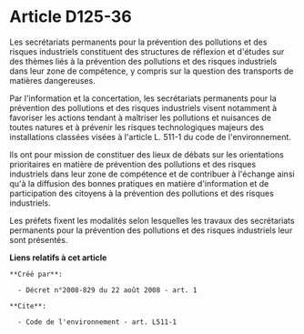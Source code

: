 # Article D125-36

Les secrétariats permanents pour la prévention des pollutions et des risques industriels constituent des structures de
réflexion et d'études sur des thèmes liés à la prévention des pollutions et des risques industriels dans leur zone de
compétence, y compris sur la question des transports de matières dangereuses. 

Par l'information et la concertation, les secrétariats permanents pour la prévention des pollutions et des risques
industriels visent notamment à favoriser les actions tendant à maîtriser les pollutions et nuisances de toutes natures et à
prévenir les risques technologiques majeurs des installations classées visées à l'article L. 511-1 du code de
l'environnement. 

Ils ont pour mission de constituer des lieux de débats sur les orientations prioritaires en matière de prévention des
pollutions et des risques industriels dans leur zone de compétence et de contribuer à l'échange ainsi qu'à la diffusion des
bonnes pratiques en matière d'information et de participation des citoyens à la prévention des pollutions et des risques
industriels. 

Les préfets fixent les modalités selon lesquelles les travaux des secrétariats permanents pour la prévention des pollutions
et des risques industriels leur sont présentés.

**Liens relatifs à cet article**

	**Créé par**:

	  - Décret n°2008-829 du 22 août 2008 - art. 1

	**Cite**:

	  - Code de l'environnement - art. L511-1

